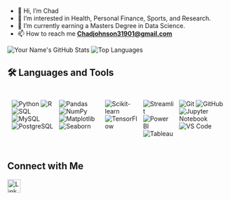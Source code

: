 
- 👋 Hi, I’m Chad
- 👀 I’m interested in Health, Personal Finance, Sports, and Research.
- 🌱 I’m currently earning a Masters Degree in Data Science.
- 📫 How to reach me **Chadjohnson31901@gmail.com**


![Your Name's GitHub Stats](https://github-readme-stats.vercel.app/api?username=Chadjohnson3&show_icons=true&theme=radical)
![Top Languages](https://github-readme-stats.vercel.app/api/top-langs/?username=Chadjohnson3&layout=compact&theme=radical)

## 🛠️ Languages and Tools

<div style="display: flex; overflow-x: auto; gap: 10px; padding: 10px;">

<!-- Programming Languages -->
![Python](https://img.shields.io/badge/-Python-3776AB?logo=python&logoColor=white)
![R](https://img.shields.io/badge/-R-276DC3?logo=r&logoColor=white)
![SQL](https://img.shields.io/badge/-SQL-4479A1?logo=postgresql&logoColor=white)
![MySQL](https://img.shields.io/badge/-MySQL-4479A1?logo=mysql&logoColor=white)
![PostgreSQL](https://img.shields.io/badge/-PostgreSQL-336791?logo=postgresql&logoColor=white)
<!-- Data Analysis & Visualization -->
![Pandas](https://img.shields.io/badge/-Pandas-150458?logo=pandas&logoColor=white)
![NumPy](https://img.shields.io/badge/-NumPy-013243?logo=numpy&logoColor=white)
![Matplotlib](https://img.shields.io/badge/-Matplotlib-005571?logoColor=white)
![Seaborn](https://img.shields.io/badge/-Seaborn-3776AB?logoColor=white)

<!-- Machine Learning & AI -->
![Scikit-learn](https://img.shields.io/badge/-Scikit--Learn-F7931E?logo=scikitlearn&logoColor=white)
![TensorFlow](https://img.shields.io/badge/-TensorFlow-FF6F00?logo=tensorflow&logoColor=white)

<!-- Dashboards & BI Tools -->
![Streamlit](https://img.shields.io/badge/-Streamlit-FF4B4B?logo=streamlit&logoColor=white)
![Power BI](https://img.shields.io/badge/-Power%20BI-F2C811?logo=powerbi&logoColor=black)
![Tableau](https://img.shields.io/badge/-Tableau-E97627?logo=tableau&logoColor=white)

<!-- Development Tools -->
![Git](https://img.shields.io/badge/-Git-F05032?logo=git&logoColor=white)
![GitHub](https://img.shields.io/badge/-GitHub-181717?logo=github&logoColor=white)
![Jupyter Notebook](https://img.shields.io/badge/-Jupyter%20Notebook-F37626?logo=jupyter&logoColor=white)
![VS Code](https://img.shields.io/badge/-VS%20Code-0078D4?logo=visualstudiocode&logoColor=white)


</div>

## Connect with Me

[<img src="https://img.icons8.com/color/48/000000/linkedin.png" alt="LinkedIn" width="30"/>](https://www.linkedin.com/in/chad-johnson-2960ba223/)


<!---
Chadjohnson3/Chadjohnson3 is a ✨ special ✨ repository because its `README.md` (this file) appears on your GitHub profile.
You can click the Preview link to take a look at your changes.
--->


